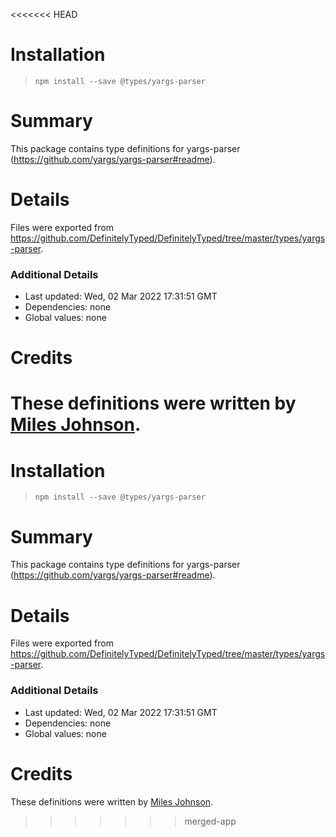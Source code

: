 <<<<<<< HEAD
# Installation
> `npm install --save @types/yargs-parser`

# Summary
This package contains type definitions for yargs-parser (https://github.com/yargs/yargs-parser#readme).

# Details
Files were exported from https://github.com/DefinitelyTyped/DefinitelyTyped/tree/master/types/yargs-parser.

### Additional Details
 * Last updated: Wed, 02 Mar 2022 17:31:51 GMT
 * Dependencies: none
 * Global values: none

# Credits
These definitions were written by [Miles Johnson](https://github.com/milesj).
=======
# Installation
> `npm install --save @types/yargs-parser`

# Summary
This package contains type definitions for yargs-parser (https://github.com/yargs/yargs-parser#readme).

# Details
Files were exported from https://github.com/DefinitelyTyped/DefinitelyTyped/tree/master/types/yargs-parser.

### Additional Details
 * Last updated: Wed, 02 Mar 2022 17:31:51 GMT
 * Dependencies: none
 * Global values: none

# Credits
These definitions were written by [Miles Johnson](https://github.com/milesj).
>>>>>>> merged-app
